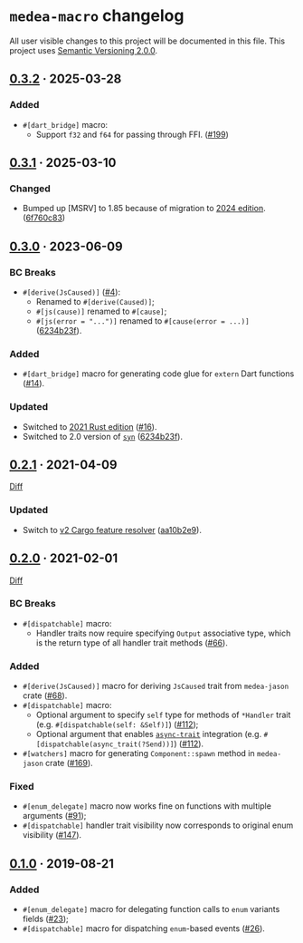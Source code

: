 `medea-macro` changelog
=======================

All user visible changes to this project will be documented in this file. This project uses [Semantic Versioning 2.0.0].




## [0.3.2] · 2025-03-28
[0.3.2]: https://github.com/instrumentisto/medea-jason/tree/medea-macro-0.3.2/crates/medea-macro

### Added

- `#[dart_bridge]` macro:
    - Support `f32` and `f64` for passing through FFI. ([#199])

[#199]: https://github.com/instrumentisto/medea-jason/pull/199




## [0.3.1] · 2025-03-10
[0.3.1]: https://github.com/instrumentisto/medea-jason/tree/medea-macro-0.3.1/crates/medea-macro

### Changed

- Bumped up [MSRV] to 1.85 because of migration to [2024 edition][031-1]. ([6f760c83])

[6f760c83]: https://github.com/instrumentisto/medea-jason/commit/6f760c836f9c5293b5fefae8a0cb4ee2bd5cfda2
[031-1]: https://doc.rust-lang.org/edition-guide/rust-2024/index.html




## [0.3.0] · 2023-06-09
[0.3.0]: https://github.com/instrumentisto/medea-jason/tree/medea-macro-0.3.0/crates/medea-macro

### BC Breaks

- `#[derive(JsCaused)]` ([#4]):
    - Renamed to `#[derive(Caused)]`;
    - `#[js(cause)]` renamed to `#[cause]`;
    - `#[js(error = "...")]` renamed to `#[cause(error = ...)]` ([6234b23f]).

### Added

- `#[dart_bridge]` macro for generating code glue for `extern` Dart functions ([#14]).

### Updated

- Switched to [2021 Rust edition][030-1] ([#16]).
- Switched to 2.0 version of [`syn`] ([6234b23f]).

[#4]: https://github.com/instrumentisto/medea-jason/pull/4
[#14]: https://github.com/instrumentisto/medea-jason/pull/14
[#16]: https://github.com/instrumentisto/medea-jason/pull/16
[030-1]: https://doc.rust-lang.org/edition-guide/rust-2021/index.html
[6234b23f]: https://github.com/instrumentisto/medea-jason/commit/6234b23f66e81c0ce411dfb8cdf983eda51cd2ad




## [0.2.1] · 2021-04-09
[0.2.1]: https://github.com/instrumentisto/medea/tree/medea-macro-0.2.1/crates/medea-macro

[Diff](https://github.com/instrumentisto/medea/compare/medea-macro-0.2.0...medea-macro-0.2.1)

### Updated

- Switch to [v2 Cargo feature resolver][021-1] ([aa10b2e9]).

[aa10b2e9]: https://github.com/instrumentisto/medea/commit/aa10b2e9fc151465f77dc37d7f11f7cf654dbe6f
[021-1]: https://doc.rust-lang.org/cargo/reference/features.html#feature-resolver-version-2




## [0.2.0] · 2021-02-01
[0.2.0]: https://github.com/instrumentisto/medea/tree/medea-macro-0.2.0/crates/medea-macro

[Diff](https://github.com/instrumentisto/medea/compare/medea-macro-0.1.0...medea-macro-0.2.0)

### BC Breaks

- `#[dispatchable]` macro:
    - Handler traits now require specifying `Output` associative type, which is the return type of all handler trait methods ([#66]).

### Added

- `#[derive(JsCaused)]` macro for deriving `JsCaused` trait from `medea-jason` crate ([#68]).
- `#[dispatchable]` macro:
    - Optional argument to specify `self` type for methods of `*Handler` trait (e.g. `#[dispatchable(self: &Self)]`) ([#112]);
    - Optional argument that enables [`async-trait`] integration (e.g. `#[dispatchable(async_trait(?Send))]`) ([#112]).
- `#[watchers]` macro for generating `Component::spawn` method in `medea-jason` crate ([#169]).

### Fixed

- `#[enum_delegate]` macro now works fine on functions with multiple arguments ([#91]);
- `#[dispatchable]` handler trait visibility now corresponds to original enum visibility ([#147]).

[#66]: https://github.com/instrumentisto/medea/pull/66
[#68]: https://github.com/instrumentisto/medea/pull/68
[#91]: https://github.com/instrumentisto/medea/pull/91
[#112]: https://github.com/instrumentisto/medea/pull/112
[#147]: https://github.com/instrumentisto/medea/pull/147
[#169]: https://github.com/instrumentisto/medea/pull/169




## [0.1.0] · 2019-08-21
[0.1.0]: https://github.com/instrumentisto/medea/tree/medea-macro-0.1.0/crates/medea-macro

### Added

- `#[enum_delegate]` macro for delegating function calls to `enum` variants fields ([#23]);
- `#[dispatchable]` macro for dispatching `enum`-based events ([#26]).

[#23]: https://github.com/instrumentisto/medea/pull/23
[#26]: https://github.com/instrumentisto/medea/pull/26




[`async-trait`]: https://docs.rs/async-trait
[`syn`]: https://docs.rs/syn
[Semantic Versioning 2.0.0]: https://semver.org
